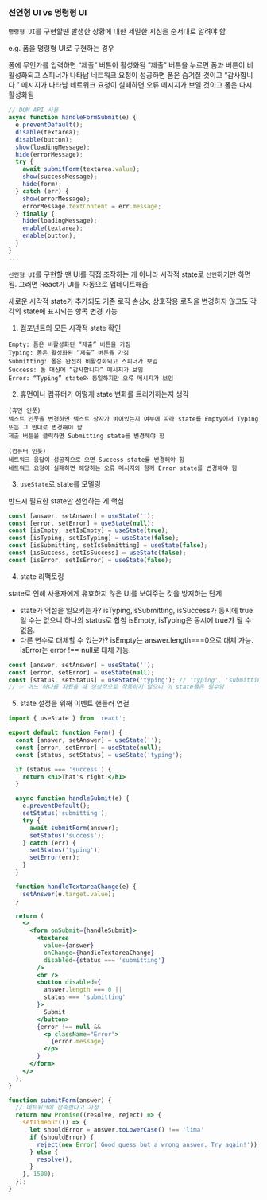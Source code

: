 ### 선연형 UI vs 명령형 UI

`명령형 UI`를 구현할땐 발생한 상황에 대한 세밀한 지침을 순서대로 알려야 함

e.g. 폼을 명령형 UI로 구현하는 경우

폼에 무언가를 입력하면 “제출” 버튼이 활성화됨
”제출” 버튼을 누르면 폼과 버튼이 비활성화되고 스피너가 나타남
네트워크 요청이 성공하면 폼은 숨겨질 것이고 “감사합니다.” 메시지가 나타남
네트워크 요청이 실패하면 오류 메시지가 보일 것이고 폼은 다시 활성화됨

```js
// DOM API 사용
async function handleFormSubmit(e) {
  e.preventDefault();
  disable(textarea);
  disable(button);
  show(loadingMessage);
  hide(errorMessage);
  try {
    await submitForm(textarea.value);
    show(successMessage);
    hide(form);
  } catch (err) {
    show(errorMessage);
    errorMessage.textContent = err.message;
  } finally {  
    hide(loadingMessage);
    enable(textarea);
    enable(button);
  }
}
...
```

`선언형 UI`를 구현할 땐 UI를 직접 조작하는 게 아니라 시각적 state로 `선언`하기만 하면 됨. 그러면 React가 UI를 자동으로 업데이트해줌 

새로운 시각적 state가 추가되도 기존 로직 손상x, 상호작용 로직을 변경하지 않고도 각각의 state에 표시되는 항목 변경 가능

1. 컴포넌트의 모든 시각적 state 확인

```
Empty: 폼은 비활성화된 “제출” 버튼을 가짐
Typing: 폼은 활성화된 “제출” 버튼을 가짐
Submitting: 폼은 완전히 비활성화되고 스피너가 보임
Success: 폼 대신에 “감사합니다” 메시지가 보임
Error: “Typing” state와 동일하지만 오류 메시지가 보임
```

2. 휴먼이나 컴퓨터가 어떻게 state 변화를 트리거하는지 생각

```
(휴먼 인풋)
텍스트 인풋을 변경하면 텍스트 상자가 비어있는지 여부에 따라 state를 Empty에서 Typing 또는 그 반대로 변경해야 함
제출 버튼을 클릭하면 Submitting state를 변경해야 함

(컴퓨터 인풋)
네트워크 응답이 성공적으로 오면 Success state를 변경해야 함
네트워크 요청이 실패하면 해당하는 오류 메시지와 함께 Error state를 변경해야 힘
```

3. `useState`로 state를 모델링

반드시 필요한 state만 선언하는 게 핵심

```js
const [answer, setAnswer] = useState('');
const [error, setError] = useState(null);
const [isEmpty, setIsEmpty] = useState(true);
const [isTyping, setIsTyping] = useState(false);
const [isSubmitting, setIsSubmitting] = useState(false);
const [isSuccess, setIsSuccess] = useState(false);
const [isError, setIsError] = useState(false);
```

4. state 리팩토링

state로 인해 사용자에게 유효하지 않은 UI를 보여주는 것을 방지하는 단계

- state가 역설을 일으키는가?
isTyping,isSubmitting, isSuccess가 동시에 true일 수는 없으니 하나의 status로 합침
isEmpty, isTyping은 동시에 true가 될 수 없음.
- 다른 변수로 대체할 수 있는가?
isEmpty는 answer.length===0으로 대체 가능.
isError는 error !== null로 대체 가능.

```js
const [answer, setAnswer] = useState('');
const [error, setError] = useState(null);
const [status, setStatus] = useState('typing'); // 'typing', 'submitting', or 'success'
// ✅ 어느 하나를 지웠을 때 정상적으로 작동하지 않으니 이 state들은 필수암
```

5. state 설정을 위해 이벤트 핸들러 연결 

```jsx
import { useState } from 'react';

export default function Form() {
  const [answer, setAnswer] = useState('');
  const [error, setError] = useState(null);
  const [status, setStatus] = useState('typing');

  if (status === 'success') {
    return <h1>That's right!</h1>
  }

  async function handleSubmit(e) {
    e.preventDefault();
    setStatus('submitting');
    try {
      await submitForm(answer);
      setStatus('success');
    } catch (err) {
      setStatus('typing');
      setError(err);
    }
  }

  function handleTextareaChange(e) {
    setAnswer(e.target.value);
  }

  return (
    <>
      <form onSubmit={handleSubmit}>
        <textarea
          value={answer}
          onChange={handleTextareaChange}
          disabled={status === 'submitting'}
        />
        <br />
        <button disabled={
          answer.length === 0 ||
          status === 'submitting'
        }>
          Submit
        </button>
        {error !== null &&
          <p className="Error">
            {error.message}
          </p>
        }
      </form>
    </>
  );
}

function submitForm(answer) {
  // 네트워크에 접속한다고 가정
  return new Promise((resolve, reject) => {
    setTimeout(() => {
      let shouldError = answer.toLowerCase() !== 'lima'
      if (shouldError) {
        reject(new Error('Good guess but a wrong answer. Try again!'));
      } else {
        resolve();
      }
    }, 1500);
  });
}

```


